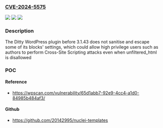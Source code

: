 ### [CVE-2024-5575](https://cve.mitre.org/cgi-bin/cvename.cgi?name=CVE-2024-5575)
![](https://img.shields.io/static/v1?label=Product&message=Ditty%20&color=blue)
![](https://img.shields.io/static/v1?label=Version&message=0%3C%203.1.43%20&color=brighgreen)
![](https://img.shields.io/static/v1?label=Vulnerability&message=CWE-79%20Cross-Site%20Scripting%20(XSS)&color=brighgreen)

### Description

The Ditty  WordPress plugin before 3.1.43 does not sanitise and escape some of its blocks' settings, which could allow high privilege users such as authors to perform Cross-Site Scripting attacks even when unfiltered_html is disallowed

### POC

#### Reference
- https://wpscan.com/vulnerability/65d1abb7-92e9-4cc4-a1d0-84985b484af3/

#### Github
- https://github.com/20142995/nuclei-templates

